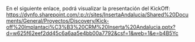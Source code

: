 En el siguiente enlace, podrá visualizar la presentación del KickOff: https://dynfo.sharepoint.com/:p:/r/sites/InsertaAndalucia/Shared%20Documents/General/Proyectos/Discovery/Kick-off%20Implantaci%C3%B3%20CRM%20Inserta%20Andalucia.pptx?d=w625f62eef2dd45c6a6aa5e4bb00a7792&csf=1&web=1&e=b4B5Yc
